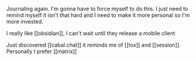 Journaling again. I'm gonna have to force myself to do this. I just need to remind myself it isn't that hard and I need to make it more personal so I'm more invested.

I really like [[obsidian]], I can't wait until they release a mobile client

Just discovered [[cabal.chat]] it reminds me of [[tox]] and [[session]]. Personally I prefer [[matrix]]



